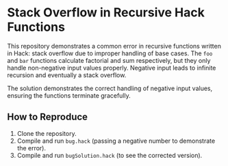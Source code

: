 # Stack Overflow in Recursive Hack Functions

This repository demonstrates a common error in recursive functions written in Hack: stack overflow due to improper handling of base cases.  The `foo` and `bar` functions calculate factorial and sum respectively, but they only handle non-negative input values properly.  Negative input leads to infinite recursion and eventually a stack overflow.

The solution demonstrates the correct handling of negative input values, ensuring the functions terminate gracefully.

## How to Reproduce

1. Clone the repository.
2. Compile and run `bug.hack` (passing a negative number to demonstrate the error).
3. Compile and run `bugSolution.hack` (to see the corrected version).